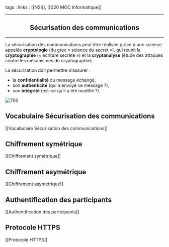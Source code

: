 tags : 
links : [[NSI]], [[020 MOC Informatique]]

****

<h2 style="text-align: center;"> Sécurisation des communications </h2>

****

La sécurisation des communications peut être réalisée grâce à une science appelée **cryptologie** (du grec « science du secret »), qui réunit la **cryptographie** (« écriture secrète ») et la **cryptanalyse** (étude des attaques contre les mécanismes de cryptographie).

La sécurisation doit permettre d’assurer :

-   la **confidentialité** du message échangé,
-   son **authenticité** (qui a envoyé ce message ?),
-   son **intégrité** (est-ce qu’il a été modifié ?).

![700](https://www.cnil.fr/sites/default/files/styles/contenu-generique-visuel/public/thumbnails/image/1_usages_0.png?itok=0IZNGUET)


## Vocabulaire Sécurisation des communications
[[Vocabulaire Sécurisation des communications]]

## Chiffrement symétrique

[[Chiffrement symétrique]]

## Chiffrement asymétrique

[[Chiffrement asymétrique]]

## Authentification des participants

[[Authentification des participants]]

## Protocole HTTPS

[[Protocole HTTPS]]

